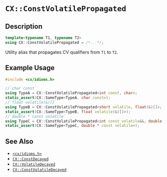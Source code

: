 # `CX::ConstVolatilePropagated`
## Description
<area id="no-interactive-code"></area>
```c++
template<typename T1, typename T2>
using CX::ConstVolatilePropagated = /*...*/;
```
Utility alias that propagates CV qualifiers from `T1` to `T2`.

## Example Usage
```c++
#include <cx/idioms.h>

//`char const`
using TypeA = CX::ConstVolatilePropagated<int const, char>;
static_assert(CX::SameType<TypeA, char const>);
//`float volatile(&)[]`
using TypeB = CX::ConstVolatilePropagated<short volatile, float(&)[]>;
static_assert(CX::SameType<TypeB, float volatile(&)[]>);
//`double * const volatile`
using TypeC = CX::ConstVolatilePropagated<int const volatile&&, double *>;
static_assert(CX::SameType<TypeC, double * const volatile>);
```

## See Also
 - [`<cx/idioms.h>`](../cx_idioms_h.md)
 - [`CX::ConstDecayed`](./const_decayed.md)
 - [`CX::VolatileDecayed`](./volatile_decayed.md)
 - [`CX::ConstVolatileDecayed`](./const_volatile_decayed.md)
